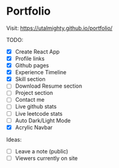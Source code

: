 # Portfolio
Visit: https://utalmighty.github.io/portfolio/

TODO:
- [x] Create React App
- [x] Profile links
- [x] Github pages
- [x] Experience Timeline
- [x] Skill section
- [ ] Download Resume section
- [ ] Project section
- [ ] Contact me
- [ ] Live github stats
- [ ] Live leetcode stats
- [ ] Auto Dark/Light Mode
- [x] Acrylic Navbar

Ideas:
- [ ] Leave a note (public)
- [ ] Viewers currently on site
